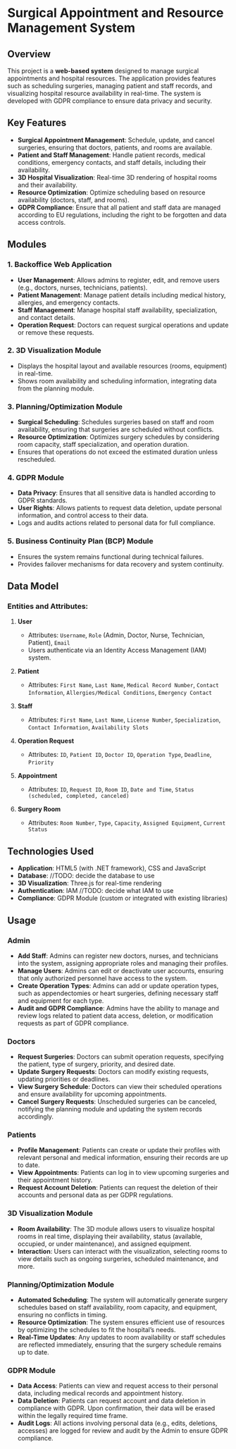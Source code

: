 # Surgical Appointment and Resource Management System

## Overview

This project is a **web-based system** designed to manage surgical appointments and hospital resources. The application provides features such as scheduling surgeries, managing patient and staff records, and visualizing hospital resource availability in real-time. The system is developed with GDPR compliance to ensure data privacy and security.

## Key Features

- **Surgical Appointment Management**: Schedule, update, and cancel surgeries, ensuring that doctors, patients, and rooms are available.
- **Patient and Staff Management**: Handle patient records, medical conditions, emergency contacts, and staff details, including their availability.
- **3D Hospital Visualization**: Real-time 3D rendering of hospital rooms and their availability.
- **Resource Optimization**: Optimize scheduling based on resource availability (doctors, staff, and rooms).
- **GDPR Compliance**: Ensure that all patient and staff data are managed according to EU regulations, including the right to be forgotten and data access controls.

## Modules

### 1. **Backoffice Web Application**

- **User Management**: Allows admins to register, edit, and remove users (e.g., doctors, nurses, technicians, patients).
- **Patient Management**: Manage patient details including medical history, allergies, and emergency contacts.
- **Staff Management**: Manage hospital staff availability, specialization, and contact details.
- **Operation Request**: Doctors can request surgical operations and update or remove these requests.

### 2. **3D Visualization Module**

- Displays the hospital layout and available resources (rooms, equipment) in real-time.
- Shows room availability and scheduling information, integrating data from the planning module.

### 3. **Planning/Optimization Module**

- **Surgical Scheduling**: Schedules surgeries based on staff and room availability, ensuring that surgeries are scheduled without conflicts.
- **Resource Optimization**: Optimizes surgery schedules by considering room capacity, staff specialization, and operation duration.
- Ensures that operations do not exceed the estimated duration unless rescheduled.

### 4. **GDPR Module**

- **Data Privacy**: Ensures that all sensitive data is handled according to GDPR standards.
- **User Rights**: Allows patients to request data deletion, update personal information, and control access to their data.
- Logs and audits actions related to personal data for full compliance.

### 5. **Business Continuity Plan (BCP) Module**

- Ensures the system remains functional during technical failures.
- Provides failover mechanisms for data recovery and system continuity.

## Data Model

### Entities and Attributes:

1. **User**
   - Attributes: `Username`, `Role` (Admin, Doctor, Nurse, Technician, Patient), `Email`
   - Users authenticate via an Identity Access Management (IAM) system.
  
2. **Patient**
   - Attributes: `First Name`, `Last Name`, `Medical Record Number`, `Contact Information`, `Allergies/Medical Conditions`, `Emergency Contact`
  
3. **Staff**
   - Attributes: `First Name`, `Last Name`, `License Number`, `Specialization`, `Contact Information`, `Availability Slots`
  
4. **Operation Request**
   - Attributes: `ID`, `Patient ID`, `Doctor ID`, `Operation Type`, `Deadline`, `Priority`
  
5. **Appointment**
   - Attributes: `ID`, `Request ID`, `Room ID`, `Date and Time`, `Status (scheduled, completed, canceled)`
  
6. **Surgery Room**
   - Attributes: `Room Number`, `Type`, `Capacity`, `Assigned Equipment`, `Current Status`

## Technologies Used

- **Application**: HTML5 (with .NET framework), CSS and JavaScript
- **Database**: //TODO: decide the database to use
- **3D Visualization**: Three.js for real-time rendering
- **Authentication**: IAM //TODO: decide what IAM to use
- **Compliance**: GDPR Module (custom or integrated with existing libraries)

## Usage

### Admin

- **Add Staff**: Admins can register new doctors, nurses, and technicians into the system, assigning appropriate roles and managing their profiles.
- **Manage Users**: Admins can edit or deactivate user accounts, ensuring that only authorized personnel have access to the system.
- **Create Operation Types**: Admins can add or update operation types, such as appendectomies or heart surgeries, defining necessary staff and equipment for each type.
- **Audit and GDPR Compliance**: Admins have the ability to manage and review logs related to patient data access, deletion, or modification requests as part of GDPR compliance.

### Doctors

- **Request Surgeries**: Doctors can submit operation requests, specifying the patient, type of surgery, priority, and desired date.
- **Update Surgery Requests**: Doctors can modify existing requests, updating priorities or deadlines.
- **View Surgery Schedule**: Doctors can view their scheduled operations and ensure availability for upcoming appointments.
- **Cancel Surgery Requests**: Unscheduled surgeries can be canceled, notifying the planning module and updating the system records accordingly.

### Patients

- **Profile Management**: Patients can create or update their profiles with relevant personal and medical information, ensuring their records are up to date.
- **View Appointments**: Patients can log in to view upcoming surgeries and their appointment history.
- **Request Account Deletion**: Patients can request the deletion of their accounts and personal data as per GDPR regulations.

### 3D Visualization Module

- **Room Availability**: The 3D module allows users to visualize hospital rooms in real time, displaying their availability, status (available, occupied, or under maintenance), and assigned equipment.
- **Interaction**: Users can interact with the visualization, selecting rooms to view details such as ongoing surgeries, scheduled maintenance, and more.

### Planning/Optimization Module

- **Automated Scheduling**: The system will automatically generate surgery schedules based on staff availability, room capacity, and equipment, ensuring no conflicts in timing.
- **Resource Optimization**: The system ensures efficient use of resources by optimizing the schedules to fit the hospital’s needs.
- **Real-Time Updates**: Any updates to room availability or staff schedules are reflected immediately, ensuring that the surgery schedule remains up to date.

### GDPR Module

- **Data Access**: Patients can view and request access to their personal data, including medical records and appointment history.
- **Data Deletion**: Patients can request account and data deletion in compliance with GDPR. Upon confirmation, their data will be erased within the legally required time frame.
- **Audit Logs**: All actions involving personal data (e.g., edits, deletions, accesses) are logged for review and audit by the Admin to ensure GDPR compliance.